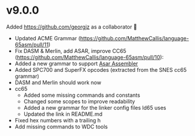 # v9.0.0

Added https://github.com/georgjz as a collaborator 🎉

* Updated ACME Grammar (https://github.com/MatthewCallis/language-65asm/pull/11)
* Fix DASM & Merlin, add ASAR, improve CC65 (https://github.com/MatthewCallis/language-65asm/pull/10):
* Added a new grammar to support [Asar Assembler](https://github.com/RPGHacker/asar)
* Added SPC700 and SuperFX opcodes (extracted from the SNES cc65 grammar)
* DASM and Merlin should work now
* cc65
    * Added some missing commands and constants
    * Changed some scopes to improve readability
    * Added a new grammar for the linker config files ld65 uses
    * Updated the link in README.md
* Fixed hex numbers with a trailing h
* Add missing commands to WDC tools
